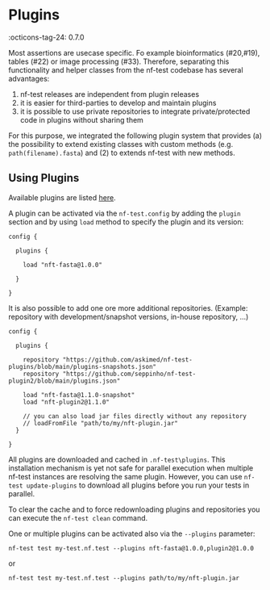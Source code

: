 # Plugins

:octicons-tag-24: 0.7.0

Most assertions are usecase specific. Fo example bioinformatics (#20,#19), tables (#22) or image processing (#33). Therefore, separating this functionality and helper classes from the nf-test codebase has several advantages:

1. nf-test releases are independent from plugin releases
2. it is easier for third-parties to develop and maintain plugins
3. it is possible to use private repositories to integrate private/protected code in plugins without sharing them

For this purpose, we integrated the following plugin system that provides (a) the possibility to extend existing classes with custom methods (e.g. `path(filename).fasta`) and (2) to extends nf-test with new methods.


## Using Plugins

Available plugins are listed [here](https://code.askimed.com/nf-test-plugins).

A plugin can be activated via the `nf-test.config` by adding the `plugin` section and by using `load` method to specify the plugin and its version:

```
config {

  plugins {

    load "nft-fasta@1.0.0"

  }
  
}
```

It is also possible to add one ore more additional repositories. (Example: repository with development/snapshot versions, in-house repository, ...)

```
config {

  plugins {

    repository "https://github.com/askimed/nf-test-plugins/blob/main/plugins-snapshots.json"
    repository "https://github.com/seppinho/nf-test-plugin2/blob/main/plugins.json"

    load "nft-fasta@1.1.0-snapshot"
    load "nft-plugin2@1.1.0"

    // you can also load jar files directly without any repository
    // loadFromFile "path/to/my/nft-plugin.jar"
  }

}
```

All plugins are downloaded and cached in `.nf-test\plugins`. This installation mechanism is yet not safe for parallel execution when multiple nf-test instances are resolving the same plugin. However, you can use `nf-test update-plugins` to download all plugins before you run your tests in parallel.

To clear the cache and to force redownloading plugins and repositories you can execute the `nf-test clean` command.

One or multiple plugins can be activated also via the `--plugins` parameter:

```
nf-test test my-test.nf.test --plugins nft-fasta@1.0.0,plugin2@1.0.0
```

or

```
nf-test test my-test.nf.test --plugins path/to/my/nft-plugin.jar
```
